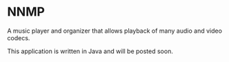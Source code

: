 # NNMP
A music player and organizer that allows playback of many audio and video codecs.

This application is written in Java and will be posted soon.
